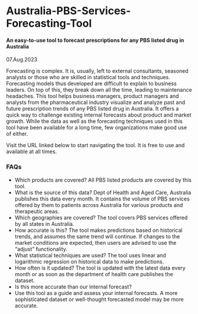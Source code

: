 # Australia-PBS-Services-Forecasting-Tool
#### An easy-to-use tool to forecast prescriptions for any PBS listed drug in Australia
07.Aug.2023

Forecasting is complex. It is, usually, left to external consultants, seasoned analysts or those who are skilled in statistical tools and techniques. Forecasting models thus developed are difficult to explain to business leaders. On top of this, they break down all the time, leading to maintenance headaches. 
This tool helps business managers, product managers and analysts from the pharmaceutical industry visualize and analyze past and future prescription trends of any PBS listed drug in Australia. It offers a quick way to challenge existing internal forecasts about product and market growth. 
While the data as well as the forecasting techniques used in this tool have been available for a long time, few organizations make good use of either. 

Visit the URL linked below to start navigating the tool. It is free to use and available at all times.

### FAQs
* Which products are covered?
  All PBS listed products are covered by this tool.  
* What is the source of this data?
	Dept of Health and Aged Care, Australia publishes this data every month. It contains the volume of PBS services offered by them to patients across Australia for various products and therapeutic areas. 
* Which geographies are covered? 
	The tool covers PBS services offered by all states in Australia. 
* How accurate is this? 
  The tool makes predictions based on historical trends, and assumes the same trend will continue. If changes to the market conditions are expected, then users are advised to use the “adjust” functionality.
* What statistical techniques are used?
  The tool uses linear and logarithmic regression on historical data to make predictions.  
* How often is it updated? 
  The tool is updated with the latest data every month or as soon as the department of health care publishes the dataset. 
* Is this more accurate than our internal forecast?
* Use this tool as a guide and assess your internal forecasts. A more sophisticated dataset or well-thought forecasted model may be more accurate.
